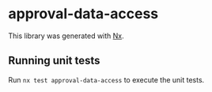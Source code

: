 # approval-data-access

This library was generated with [Nx](https://nx.dev).

## Running unit tests

Run `nx test approval-data-access` to execute the unit tests.
